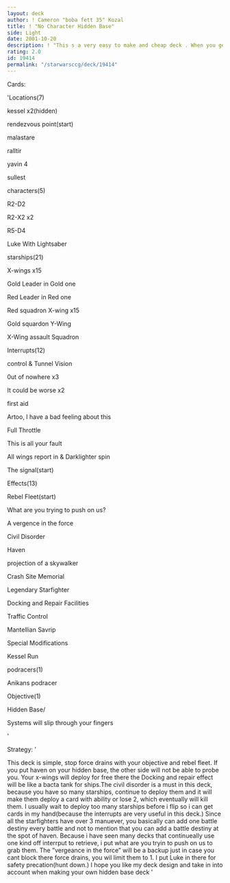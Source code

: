 ```yaml
---
layout: deck
author: ! Cameron "boba fett 35" Kozal
title: ! "No Character Hidden Base"
side: Light
date: 2001-10-20
description: ! "This s a very easy to make and cheap deck . When you get your five locations out, you should already have a stash of starships. You need to get haven out (you can achieve this by tunnel visions or drawing). deploy your x-wings for free there and spread ou"
rating: 2.0
id: 19414
permalink: "/starwarsccg/deck/19414"
---
```

Cards: 

'Locations(7)

kessel x2(hidden)

rendezvous point(start)

malastare

ralltir

yavin 4

sullest


characters(5)

R2-D2

R2-X2 x2

R5-D4

Luke With Lightsaber


starships(21)

X-wings x15

Gold Leader in Gold one

Red Leader in Red one

Red squadron X-wing x15

Gold squardon Y-Wing

X-Wing assault Squadron


Interrupts(12)

control & Tunnel Vision

0ut of nowhere x3

It could be worse x2

first aid

Artoo, I have a bad feeling about this

Full Throttle

This is all your fault

All wings report in & Darklighter spin

The signal(start)


Effects(13)

Rebel Fleet(start)

What are you trying to push on us?

A vergence in the force

Civil Disorder

Haven

projection of a skywalker

Crash Site Memorial

Legendary Starfighter

Docking and Repair Facilities

Traffic Control

Mantellian Savrip

Special Modifications

Kessel Run


podracers(1)

Anikans podracer


Objective(1)

Hidden Base/

Systems will slip through your fingers

'

Strategy: '

This deck is simple, stop force drains with your objective and rebel fleet. If you put haven on your hidden base, the other side will not be able to probe you. Your x-wings will deploy for free there the Docking and repair effect will be like a bacta tank for ships.The civil disorder is a must in this deck, because you have so many starships, continue to deploy them and it will make them deploy a card with ability or lose 2, which eventually will kill them. I usually wait to deploy too many starships before i flip so i can get cards in my hand(because the interrupts are very useful in this deck.) Since all the starfighters have over 3 manuever, you basically can add one battle destiny every battle and not to mention that you can add a battle destiny at the spot of haven. Because i have seen many decks that continueally use one kind off interrput to retrieve, i put what are you tryin to push on us to grab them. The ”vergeance in the force” will be a backup just in case you cant block there force drains, you wil limit them to 1. I put Luke in there for safety precation(hunt down.) I hope you like my deck design and take in into account when making your own hidden base deck  '
